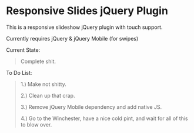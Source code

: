 # Responsive Slides jQuery Plugin  

This is a responsive slideshow jQuery plugin with touch support.

Currently requires jQuery & jQuery Mobile (for swipes)

Current State:

>  Complete shit.


To Do List:

> 1.) Make not shitty.
>
> 2.) Clean up that crap.
>
> 3.) Remove jQuery Mobile dependency 
> and add native JS.
>
> 4.) Go to the Winchester, have a nice 
> cold pint, and wait for all of this to 
> blow over. 

